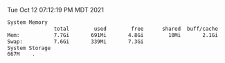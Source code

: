 Tue Oct 12 07:12:19 PM MDT 2021
```bash
System Memory
               total        used        free      shared  buff/cache   available
Mem:           7.7Gi       691Mi       4.8Gi        10Mi       2.1Gi       6.7Gi
Swap:          7.6Gi       339Mi       7.3Gi
System Storage
667M	.
```
```bash
